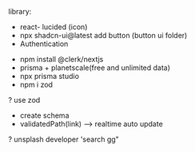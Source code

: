 library:
- react- lucided (icon)
- npx shadcn-ui@latest add button (button ui folder)
- Authentication
 + npm install @clerk/nextjs
 + prisma + planetscale(free and unlimited  data)
 + npx prisma studio
 + npm i zod

? use zod
- create schema
- validatedPath(link) --> realtime auto update

? unsplash developer 'search gg"


